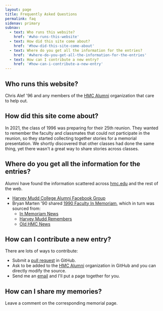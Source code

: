 ```yaml
---
layout: page
title: Frequently Asked Questions
permalink: faq
sidenav: primary
subnav:
  - text: Who runs this website?
    href: '#who-runs-this-website'
  - text: How did this site come about?
    href: '#how-did-this-site-come-about'
  - text: Where do you get all the information for the entries?
    href: '#where-do-you-get-all-the-information-for-the-entries'
  - text: How can I contribute a new entry?
    href: '#how-can-i-contribute-a-new-entry'
---
```

## Who runs this website?

Chris Alef '96 and any members of the [HMC Alumni](https://github.com/HMC-Alumni) organization that care to help out.

## How did this site come about?

In 2021, the class of 1996 was preparing for their 25th reunion. They wanted to remember the faculty and classmates that could not participate in the reunion, so they started collecting together stories for a memorial presentation. We shortly discovered that other classes had done the same thing, yet there wasn't a great way to share stories across classes.

## Where do you get all the information for the entries?

Alumni have found the information scattered across <a href="https://www.hmc.edu/">hmc.edu</a> and the rest of the web.

* [Harvey Mudd College Alumni Facebook Group](https://www.facebook.com/groups/31177940784)
* Bryan Marten '90 shared [1990 Faculty In Memoriam](https://docs.google.com/presentation/d/1iCJc7f0agb7NUpTJg4JUeckrBRT1XJ5hwsj-xRV3zCY/edit#slide=id.g7adf87da09_0_153), which in turn was sourced from:
  * [In Memoriam News](https://www.hmc.edu/about-hmc/category/in-memoriam/)
  * [Harvey Mudd Remembers](https://www.hmc.edu/in-memoriam/)
  * [Old HMC News](https://www.hmc.edu/non-wp-sites/old-news/)

## How can I contribute a new entry?

There are lots of ways to contribute:

* Submit a [pull request](https://github.com/HMC-Alumni/hmcmemorial.org) in GitHub.
* Ask to be added to the [HMC Alumni](https://github.com/HMC-Alumni) organization in GitHub and you can directly modify the source.
* Send me an [email](mailto:chris@crickertech.com) and I'll put a page together for you.

## How can I share my memories?

Leave a comment on the corresponding memorial page.
